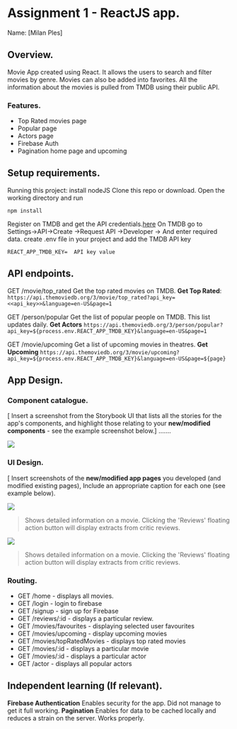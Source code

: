 # Assignment 1 - ReactJS app.

Name: [Milan Ples]

## Overview.

Movie App created using React. It allows the users to search and filter movies by genre.
Movies can also be added into favorites. All the information about the movies is
pulled from TMDB using their public API. 

### Features.
 
+ Top Rated movies page
+ Popular page
+ Actors page
+ Firebase Auth
+ Pagination home page and upcoming

## Setup requirements.
Running this project:
install nodeJS
Clone this repo or download.
Open the working directory and run
```
npm install
```
Register on TMDB and get the API credentials.[here](https://firebase.google.com/)
On TMDB go to Settings->API->Create ->Request API ->Developer -> And enter required data.
create .env file in your project and add the TMDB API key 
```
REACT_APP_TMDB_KEY=  API key value
```

## API endpoints.

GET
/movie/top_rated
Get the top rated movies on TMDB.
**Get Top Rated**: `https://api.themoviedb.org/3/movie/top_rated?api_key=<<api_key>>&language=en-US&page=1`

GET
/person/popular
Get the list of popular people on TMDB. This list updates daily.
**Get Actors** `https://api.themoviedb.org/3/person/popular?api_key=${process.env.REACT_APP_TMDB_KEY}&language=en-US&page=1`

GET
/movie/upcoming
Get a list of upcoming movies in theatres.
**Get Upcoming** `https://api.themoviedb.org/3/movie/upcoming?api_key=${process.env.REACT_APP_TMDB_KEY}&language=en-US&page=${page}`

## App Design.

### Component catalogue.

[ Insert a screenshot from the Storybook UI that lists all the stories for the app's components, and highlight those relating to your __new/modified components__ - see the example screenshot below.] .......

![](./images/storybook.png)
### UI Design.

[ Insert screenshots of the __new/modified app pages__ you developed (and modified existing pages), Include an appropriate caption for each one (see example below).

![ ](./images/view.png)

>Shows detailed information on a movie. Clicking the 'Reviews' floating action button will display extracts from critic reviews.

![ ](./images/view.png)

>Shows detailed information on a movie. Clicking the 'Reviews' floating action button will display extracts from critic reviews.

### Routing.

+ GET /home - displays all movies.
+ GET /login - login to firebase
+ GET /signup - sign up for Firebase 
+ GET /reviews/:id - displays a particular review.
+ GET /movies/favourites - displaying selected user favourites
+ GET /movies/upcoming - display upcoming movies
+ GET /movies/topRatedMovies - displays top rated movies
+ GET /movies/:id - displays a particular movie
+ GET /movies/:id - displays a particular actor
+ GET /actor - displays all popular actors 

## Independent learning (If relevant).

**Firebase Authentication** Enables security for the app. Did not manage to get it full working. 
**Pagination** Enables for data to be cached locally and reduces a strain on the server. Works properly.
